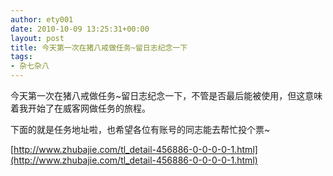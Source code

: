 ```yaml
---
author: ety001
date: 2010-10-09 13:25:31+00:00
layout: post
title: 今天第一次在猪八戒做任务~留日志纪念一下
tags:
- 杂七杂八
---
```


今天第一次在猪八戒做任务~留日志纪念一下，不管是否最后能被使用，但这意味着我开始了在威客网做任务的旅程。

下面的就是任务地址啦，也希望各位有账号的同志能去帮忙投个票~

[http://www.zhubajie.com/tl_detail-456886-0-0-0-0-1.html](http://www.zhubajie.com/tl_detail-456886-0-0-0-0-1.html)

